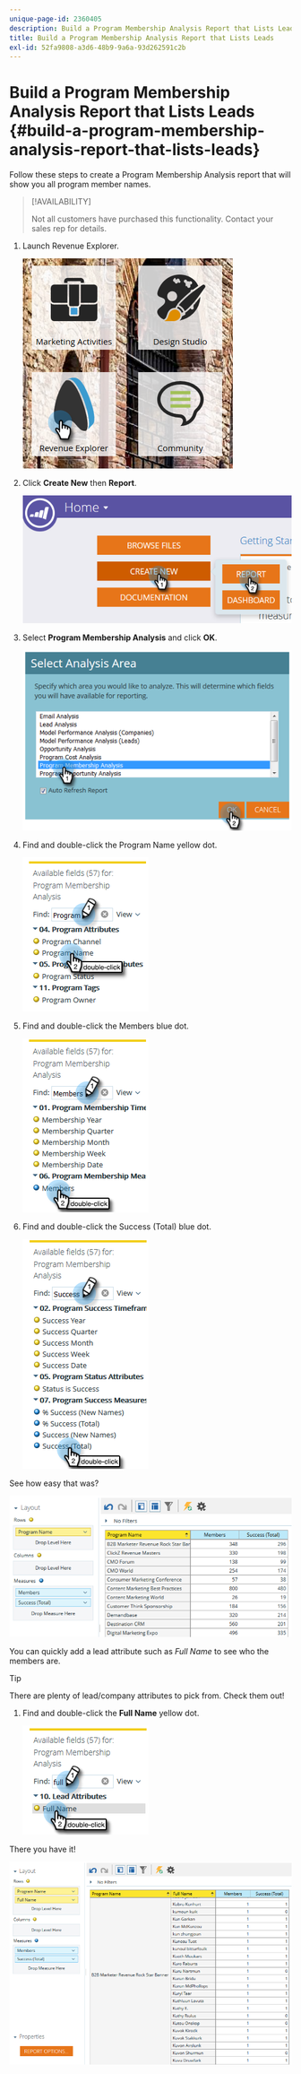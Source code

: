 ```yaml
---
unique-page-id: 2360405
description: Build a Program Membership Analysis Report that Lists Leads - Marketo Docs - Product Documentation
title: Build a Program Membership Analysis Report that Lists Leads
exl-id: 52fa9808-a3d6-48b9-9a6a-93d262591c2b
---
```

# Build a Program Membership Analysis Report that Lists Leads {#build-a-program-membership-analysis-report-that-lists-leads}

Follow these steps to create a Program Membership Analysis report that will show you all program member names.

>[!AVAILABILITY]
>
>Not all customers have purchased this functionality. Contact your sales rep for details.

1. Launch Revenue Explorer.

   ![](assets/one.png)

1. Click **Create New** then **Report**.

   ![](assets/two.png)

1. Select **Program Membership Analysis** and click **OK**.

   ![](assets/three.png)

1. Find and double-click the Program Name yellow dot.

   ![](assets/four.png)

1. Find and double-click the Members blue dot.

   ![](assets/five.png)

1. Find and double-click the Success (Total) blue dot.

   ![](assets/six.png)

See how easy that was?

![](assets/seven.png)

You can quickly add a lead attribute such as _Full Name_ to see who the members are.

>[!TIP]
>
>There are plenty of lead/company attributes to pick from. Check them out!

1. Find and double-click the **Full Name** yellow dot.

   ![](assets/eight.png)

There you have it!

![](assets/nine.png)
